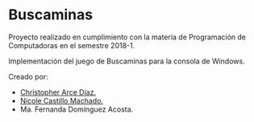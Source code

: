 # Buscaminas
Proyecto realizado en cumplimiento con la materia de Programación de Computadoras en el semestre 2018-1.

Implementación del juego de Buscaminas para la consola de Windows.

Creado por:
- [Christopher Arce Díaz.](https://github.com/ChristopherAD)
- [Nicole Castillo Machado.](https://github.com/nicolecastillo)
- Ma. Fernanda Domínguez Acosta.
